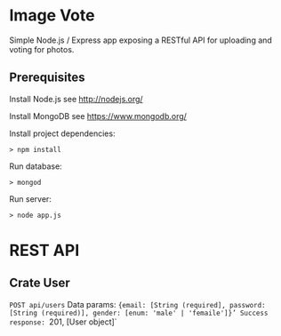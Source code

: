 Image Vote
==========
Simple Node.js / Express app exposing a RESTful API for uploading and voting for photos.

Prerequisites
-------------

Install Node.js
  see http://nodejs.org/

Install MongoDB
  see https://www.mongodb.org/

Install project dependencies:

`> npm install`

Run database:

`> mongod`

Run server:

`> node app.js`

REST API
========
Crate User
----------
`POST api/users`
Data params:
`{email: [String (required], password: [String (required)], gender: [enum: 'male' | 'femaile']}’
Success response:
`201, [User object]`



